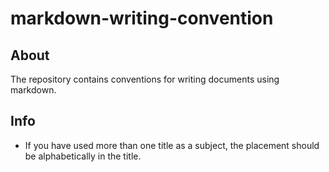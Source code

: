 # markdown-writing-convention

## About

The repository contains conventions for writing documents using markdown.

## Info

- If you have used more than one title as a subject, the placement should be alphabetically in the title.